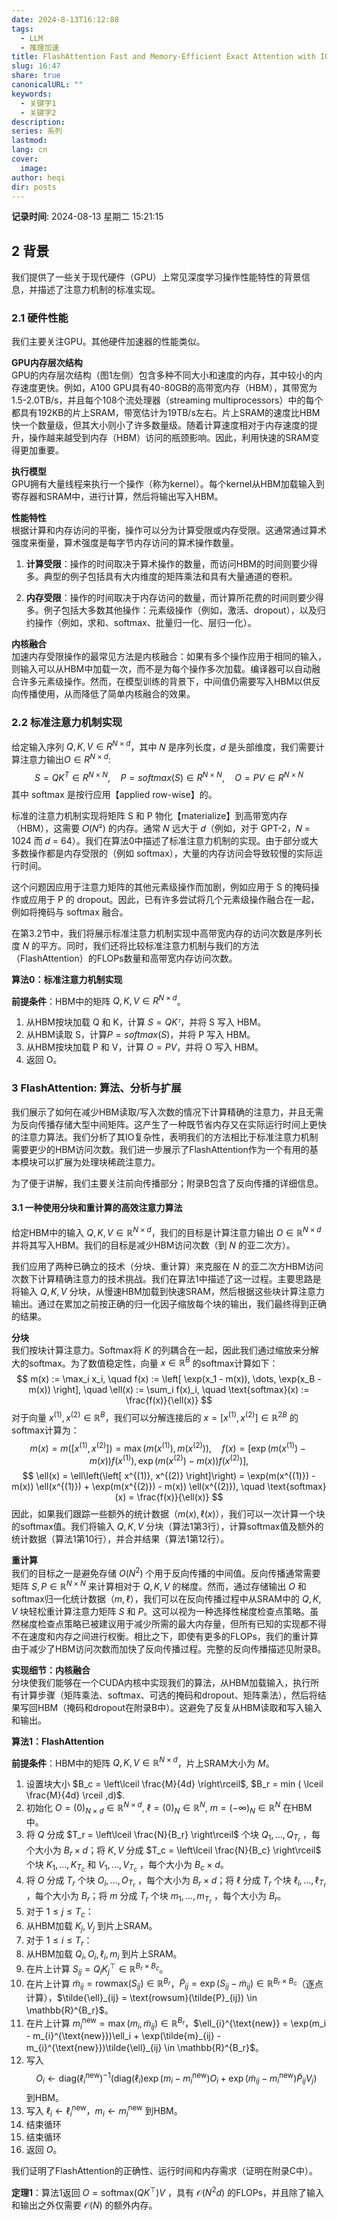 ```yaml
---
date: 2024-8-13T16:12:88
tags:
  - LLM
  - 推理加速
title: FlashAttention Fast and Memory-Efficient Exact Attention with IO-Awareness
slug: 16:47
share: true
canonicalURL: ""
keywords:
  - 关键字1
  - 关键字2
description: 
series: 系列
lastmod: 
lang: cn
cover:
  image: 
author: heqi
dir: posts
---
```



**记录时间**: 2024-08-13 星期二 15:21:15



## 2 背景  
我们提供了一些关于现代硬件（GPU）上常见深度学习操作性能特性的背景信息，并描述了注意力机制的标准实现。

### 2.1 硬件性能  
我们主要关注GPU。其他硬件加速器的性能类似。

**GPU内存层次结构**  
GPU的内存层次结构（图1左侧）包含多种不同大小和速度的内存，其中较小的内存速度更快。例如，A100 GPU具有40-80GB的高带宽内存（HBM），其带宽为1.5-2.0TB/s，并且每个108个流处理器（streaming multiprocessors）中的每个都具有192KB的片上SRAM，带宽估计为19TB/s左右。片上SRAM的速度比HBM快一个数量级，但其大小则小了许多数量级。随着计算速度相对于内存速度的提升，操作越来越受到内存（HBM）访问的瓶颈影响。因此，利用快速的SRAM变得更加重要。

**执行模型**  
GPU拥有大量线程来执行一个操作（称为kernel）。每个kernel从HBM加载输入到寄存器和SRAM中，进行计算，然后将输出写入HBM。

**性能特性**  
根据计算和内存访问的平衡，操作可以分为计算受限或内存受限。这通常通过算术强度来衡量，算术强度是每字节内存访问的算术操作数量。

1. **计算受限**：操作的时间取决于算术操作的数量，而访问HBM的时间则要少得多。典型的例子包括具有大内维度的矩阵乘法和具有大量通道的卷积。
  
2. **内存受限**：操作的时间取决于内存访问的数量，而计算所花费的时间则要少得多。例子包括大多数其他操作：元素级操作（例如，激活、dropout），以及归约操作（例如，求和、softmax、批量归一化、层归一化）。

**内核融合**  
加速内存受限操作的最常见方法是内核融合：如果有多个操作应用于相同的输入，则输入可以从HBM中加载一次，而不是为每个操作多次加载。编译器可以自动融合许多元素级操作。然而，在模型训练的背景下，中间值仍需要写入HBM以供反向传播使用，从而降低了简单内核融合的效果。

### 2.2 标准注意力机制实现

给定输入序列 $Q, K, V ∈ R^{N\times d}$，其中 𝑁 是序列长度，𝑑 是头部维度，我们需要计算注意力输出$O ∈ R^{N\times d}$:
$$
S =QK^T\in R^{N\times N},\quad P=softmax(S)\in R^{N\times N},\quad O=PV\in R^{N\times N}
$$
其中 softmax 是按行应用【applied row-wise】的。

标准的注意力机制实现将矩阵 S 和 P 物化【materialize】到高带宽内存（HBM），这需要 𝑂(𝑁²) 的内存。通常 𝑁 远大于 𝑑（例如，对于 GPT-2，𝑁 = 1024 而 𝑑 = 64）。我们在算法0中描述了标准注意力机制的实现。由于部分或大多数操作都是内存受限的（例如 softmax），大量的内存访问会导致较慢的实际运行时间。

这个问题因应用于注意力矩阵的其他元素级操作而加剧，例如应用于 S 的掩码操作或应用于 P 的 dropout。因此，已有许多尝试将几个元素级操作融合在一起，例如将掩码与 softmax 融合。

在第3.2节中，我们将展示标准注意力机制实现中高带宽内存的访问次数是序列长度 𝑁 的平方。同时，我们还将比较标准注意力机制与我们的方法（FlashAttention）的FLOPs数量和高带宽内存访问次数。

**算法0：标准注意力机制实现**

**前提条件**：HBM中的矩阵  $Q, K, V ∈ R^{N\times d}$。

1. 从HBM按块加载 Q 和 K，计算 $S = QKᵀ$，并将 S 写入 HBM。
2. 从HBM读取 S，计算$P = softmax(S)$，并将 P 写入 HBM。
3. 从HBM按块加载 P 和 V，计算 $O = PV$，并将 O 写入 HBM。
4. 返回 O。


### 3 FlashAttention: 算法、分析与扩展

我们展示了如何在减少HBM读取/写入次数的情况下计算精确的注意力，并且无需为反向传播存储大型中间矩阵。这产生了一种既节省内存又在实际运行时间上更快的注意力算法。我们分析了其IO复杂性，表明我们的方法相比于标准注意力机制需要更少的HBM访问次数。我们进一步展示了FlashAttention作为一个有用的基本模块可以扩展为处理块稀疏注意力。

为了便于讲解，我们主要关注前向传播部分；附录B包含了反向传播的详细信息。

#### 3.1 一种使用分块和重计算的高效注意力算法

给定HBM中的输入 $Q, K, V \in \mathbb{R}^{N \times d}$，我们的目标是计算注意力输出 $O \in \mathbb{R}^{N \times d}$ 并将其写入HBM。我们的目标是减少HBM访问次数（到 $N$ 的亚二次方）。

我们应用了两种已确立的技术（分块、重计算）来克服在 $N$ 的亚二次方HBM访问次数下计算精确注意力的技术挑战。我们在算法1中描述了这一过程。主要思路是将输入 $Q, K, V$ 分块，从慢速HBM加载到快速SRAM，然后根据这些块计算注意力输出。通过在累加之前按正确的归一化因子缩放每个块的输出，我们最终得到正确的结果。

**分块**  
我们按块计算注意力。Softmax将 $K$ 的列耦合在一起，因此我们通过缩放来分解大的softmax。为了数值稳定性，向量 $x \in \mathbb{R}^B$ 的softmax计算如下：
$$
m(x) := \max_i x_i, \quad f(x) := \left[ \exp(x_1 - m(x)), \dots, \exp(x_B - m(x)) \right], \quad \ell(x) := \sum_i f(x)_i, \quad \text{softmax}(x) := \frac{f(x)}{\ell(x)}
$$
对于向量 $x^{(1)}, x^{(2)} \in \mathbb{R}^B$，我们可以分解连接后的 $x = \left[ x^{(1)}, x^{(2)} \right] \in \mathbb{R}^{2B}$ 的softmax计算为：
$$
m(x) = m\left(\left[ x^{(1)}, x^{(2)} \right]\right) = \max\left(m(x^{(1)}), m(x^{(2)})\right), \quad f(x) = \left[ \exp(m(x^{(1)}) - m(x)) f(x^{(1)}), \exp(m(x^{(2)}) - m(x)) f(x^{(2)}) \right],
$$
$$
\ell(x) = \ell\left(\left[ x^{(1)}, x^{(2)} \right]\right) = \exp(m(x^{(1)}) - m(x)) \ell(x^{(1)}) + \exp(m(x^{(2)}) - m(x)) \ell(x^{(2)}), \quad \text{softmax}(x) = \frac{f(x)}{\ell(x)}
$$
因此，如果我们跟踪一些额外的统计数据（$m(x), \ell(x)$），我们可以一次计算一个块的softmax值。我们将输入 $Q, K, V$ 分块（算法1第3行），计算softmax值及额外的统计数据（算法1第10行），并合并结果（算法1第12行）。

**重计算**  
我们的目标之一是避免存储 $O(N^2)$ 个用于反向传播的中间值。反向传播通常需要矩阵 $S, P \in \mathbb{R}^{N \times N}$ 来计算相对于 $Q, K, V$ 的梯度。然而，通过存储输出 $O$ 和softmax归一化统计数据（$m, \ell$），我们可以在反向传播过程中从SRAM中的 $Q, K, V$ 块轻松重计算注意力矩阵 $S$ 和 $P$。这可以视为一种选择性梯度检查点策略。虽然梯度检查点策略已被建议用于减少所需的最大内存量，但所有已知的实现都不得不在速度和内存之间进行权衡。相比之下，即使有更多的FLOPs，我们的重计算由于减少了HBM访问次数而加快了反向传播过程。完整的反向传播描述见附录B。

**实现细节：内核融合**  
分块使我们能够在一个CUDA内核中实现我们的算法，从HBM加载输入，执行所有计算步骤（矩阵乘法、softmax、可选的掩码和dropout、矩阵乘法），然后将结果写回HBM（掩码和dropout在附录B中）。这避免了反复从HBM读取和写入输入和输出。

**算法1：FlashAttention**

**前提条件**：HBM中的矩阵 $Q, K, V \in \mathbb{R}^{N \times d}$，片上SRAM大小为 $M$。

1. 设置块大小 $B_c = \left\lceil \frac{M}{4d} \right\rceil$,  $B_r = min ( \lceil \frac{M}{4d} \rceil ,d)$.
2. 初始化 $O = (0)_{N \times d} \in \mathbb{R}^{N \times d}$, $\ell = (0)_N \in \mathbb{R}^N$, $m = (-\infty)_N \in \mathbb{R}^N$ 在HBM中。
3. 将 $Q$ 分成 $T_r = \left\lceil \frac{N}{B_r} \right\rceil$ 个块 $Q_1, \dots, Q_{T_r}$ ，每个大小为 $B_r \times d$；将 $K, V$ 分成 $T_c = \left\lceil \frac{N}{B_c} \right\rceil$ 个块 $K_1, \dots, K_{T_c}$ 和 $V_1, \dots, V_{T_c}$ ，每个大小为 $B_c \times d$。
4. 将 $O$ 分成 $T_r$ 个块 $O_i, \dots, O_{T_r}$ ，每个大小为 $B_r \times d$；将 $\ell$ 分成 $T_r$ 个块 $\ell_i, \dots, \ell_{T_r}$ ，每个大小为 $B_r$；将 $m$ 分成 $T_r$ 个块 $m_1, \dots, m_{T_r}$ ，每个大小为 $B_r$。
5. 对于 $1 \leq j \leq T_c$：
6. 从HBM加载 $K_j, V_j$ 到片上SRAM。
7. 对于 $1 \leq i \leq T_r$：
8. 从HBM加载 $Q_i, O_i, \ell_i, m_i$ 到片上SRAM。
9. 在片上计算 $S_{ij} = Q_i K_j^\top \in \mathbb{R}^{B_r \times B_c}$。
10. 在片上计算 $\tilde{m}_{ij} = \text{rowmax}(S_{ij}) \in \mathbb{R}^{B_r}$，$\tilde{P}_{ij} = \exp(S_{ij} - \tilde{m}_{ij}) \in \mathbb{R}^{B_r \times B_c}$（逐点计算），$\tilde{\ell}_{ij} = \text{rowsum}(\tilde{P}_{ij}) \in \mathbb{R}^{B_r}$。
11. 在片上计算 $m_{i}^{\text{new}} = \max(m_i, \tilde{m}_{ij}) \in \mathbb{R}^{B_r}$，$\ell_{i}^{\text{new}} = \exp(m_i - m_{i}^{\text{new}})\ell_i + \exp(\tilde{m}_{ij} - m_{i}^{\text{new}})\tilde{\ell}_{ij} \in \mathbb{R}^{B_r}$。
12. 写入$$O_i \leftarrow \text{diag}(\ell_{i}^{\text{new}})^{-1}\left(\text{diag}(\ell_i)\exp(m_i-m
_{i}^{\text{new}})O_i + \exp(\tilde{m}_{ij} - m_{i}^{\text{new}})\tilde{P}_{ij}V_j\right)$$ 到HBM。
13. 写入 $\ell_i \leftarrow \ell_{i}^{\text{new}}$，$m_i \leftarrow m_{i}^{\text{new}}$ 到HBM。
14. 结束循环
15. 结束循环
16. 返回 $O$。

我们证明了FlashAttention的正确性、运行时间和内存需求（证明在附录C中）。

**定理1**：算法1返回 $O = \text{softmax}(QK^\top)V$ ，具有 $\mathcal{O}(N^2d)$ 的FLOPs，并且除了输入和输出之外仅需要 $\mathcal{O}(N)$ 的额外内存。